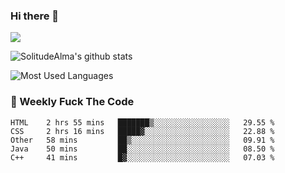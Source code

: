 ### Hi there 👋

<p>
  <a href="https://count.getloli.com/"><img src="https://count.getloli.com/get/@:solitudealma"></a>
</p>

![SolitudeAlma's github stats](https://github-readme-stats.vercel.app/api?username=solitudealma&show_icons=true&theme=radical)

![Most Used Languages](https://github-readme-stats.vercel.app/api/top-langs/?username=solitudealma&layout=compact&hide_border=true&theme=dark)
<!-- ![visitors](https://visitor-badge.glitch.me/badge?page_id=solitudealma.solitudealma.id) -->


### :dart: Weekly Fuck The Code

<!--START_SECTION:waka-->
```text
HTML    2 hrs 55 mins   ███████▒░░░░░░░░░░░░░░░░░   29.55 % 
CSS     2 hrs 16 mins   █████▓░░░░░░░░░░░░░░░░░░░   22.88 % 
Other   58 mins         ██▒░░░░░░░░░░░░░░░░░░░░░░   09.91 % 
Java    50 mins         ██░░░░░░░░░░░░░░░░░░░░░░░   08.50 % 
C++     41 mins         █▓░░░░░░░░░░░░░░░░░░░░░░░   07.03 % 
```
<!--END_SECTION:waka-->
